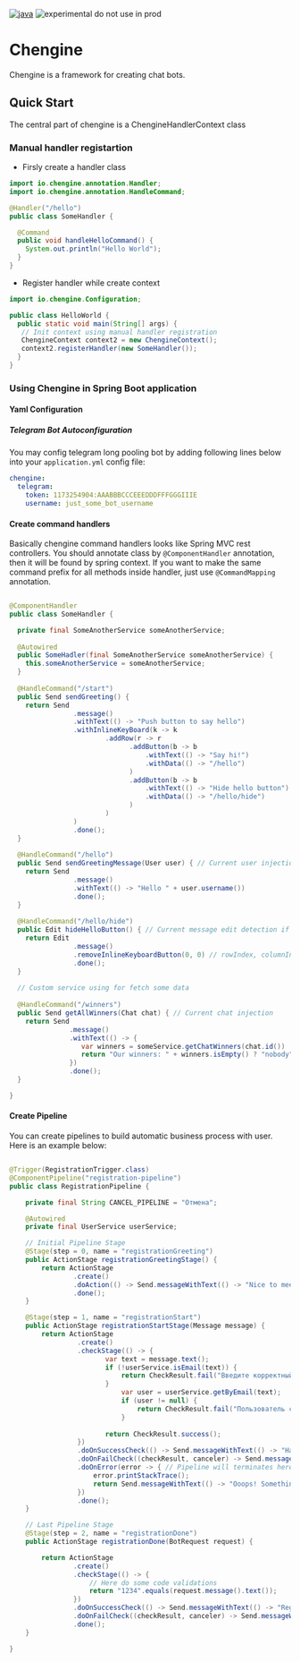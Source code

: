 [![java][0]][1] ![experimental do not use in prod][2]

[0]: https://img.shields.io/badge/java-11-blue.svg?style=flat-square
[1]: https://openjdk.java.net/projects/jdk/11/

[2]: https://img.shields.io/badge/development%20or%20experimental-do%20not%20use%20in%20prod-orange?style=flat-square

# Chengine

Chengine is a framework for creating chat bots.

## Quick Start

The central part of chengine is a ChengineHandlerContext class

### Manual handler registartion
- Firsly create a handler class
```java
import io.chengine.annotation.Handler;
import io.chengine.annotation.HandleCommand;

@Handler("/hello")
public class SomeHandler {

  @Command
  public void handleHelloCommand() {
    System.out.println("Hello World");
  }
}
```
- Register handler while create context
```java
import io.chengine.Configuration;

public class HelloWorld {
  public static void main(String[] args) {
   // Init context using manual handler registration
   ChengineContext context2 = new ChengineContext();
   context2.registerHandler(new SomeHandler());
  }
}

```

### Using Chengine in Spring Boot application

#### Yaml Configuration

##### Telegram Bot Autoconfiguration

You may config telegram long pooling bot by adding following lines below into your `application.yml` config file:

```yaml
chengine:
  telegram:
    token: 1173254904:AAABBBCCCEEEDDDFFFGGGIIIE
    username: just_some_bot_username
```

#### Create command handlers

Basically chengine command handlers looks like Spring MVC rest controllers. You should annotate class by `@ComponentHandler` annotation, then
it will be found by spring context. If you want to make the same command prefix for all methods inside handler, just use `@CommandMapping` annotation.

```java

@ComponentHandler
public class SomeHandler {

  private final SomeAnotherService someAnotherService;
  
  @Autowired
  public SomeHadler(final SomeAnotherService someAnotherService) {
    this.someAnotherService = someAnotherService;
  }
  
  @HandleCommand("/start")
  public Send sendGreeting() {
    return Send
                .message()
                .withText(() -> "Push button to say hello")
                .withInlineKeyBoard(k -> k
                        .addRow(r -> r
                              .addButton(b -> b
                                  .withText(() -> "Say hi!")
                                  .withData(() -> "/hello")
                              )
                              .addButton(b -> b
                                  .withText(() -> "Hide hello button")
                                  .withData(() -> "/hello/hide")
                              )
                        )
                )
                .done();
  }
  
  @HandleCommand("/hello")
  public Send sendGreetingMessage(User user) { // Current user injection
    return Send
                .message()
                .withText(() -> "Hello " + user.username())
                .done();
  }
  
  @HandleCommand("/hello/hide")
  public Edit hideHelloButton() { // Current message edit detection if inline keyboard button callback received
    return Edit
                .message()
                .removeInlineKeyboardButton(0, 0) // rowIndex, columnIndex
                .done();
  }
  
  // Custom service using for fetch some data
  
  @HandleCommand("/winners")
  public Send getAllWinners(Chat chat) { // Current chat injection
    return Send
               .message()
               .withText(() -> {
                  var winners = someService.getChatWinners(chat.id())
                  return "Our winners: " + winners.isEmpty() ? "nobody" : winners.toString();
               })
               .done();
  }

}
```

#### Create Pipeline

You can create pipelines to build automatic business process with user. Here is an example below:

```java

@Trigger(RegistrationTrigger.class)
@ComponentPipeline("registration-pipeline")
public class RegistrationPipeline {

    private final String CANCEL_PIPELINE = "Отмена";

    @Autowired
    private final UserService userService;

    // Initial Pipeline Stage
    @Stage(step = 0, name = "registrationGreeting")
    public ActionStage registrationGreetingStage() {
        return ActionStage
                .create()
                .doAction(() -> Send.messageWithText(() -> "Nice to meet you. Let's Start! Please enter your email."))
                .done();
    }

    @Stage(step = 1, name = "registrationStart")
    public ActionStage registrationStartStage(Message message) {
        return ActionStage
                 .create()
                 .checkStage(() -> { 
                        var text = message.text();
                        if (!userService.isEmail(text)) {
                            return CheckResult.fail("Введите корректный email");
                        }
                            var user = userService.getByEmail(text);
                            if (user != null) {
                                return CheckResult.fail("Пользователь с данным адресом электронной почты уже зарегестрирован. Укажите другой адрес.");
                            }
                                       
                        return CheckResult.success();
                 })
                 .doOnSuccessCheck(() -> Send.messageWithText(() -> "На указанный адрес отправлен код, введите его в ответном сообщении"))
                 .doOnFailCheck((checkResult, canceler) -> Send.messageWithText(() -> checkResult.getData().toString()))
                 .doOnError(error -> { // Pipeline will terminates here if some exception will be trown
                     error.printStackTrace();
                     return Send.messageWithText(() -> "Ooops! Something went wrong, try again");
                 })
                 .done();
    }

    // Last Pipeline Stage
    @Stage(step = 2, name = "registrationDone")
    public ActionStage registrationDone(BotRequest request) {

        return ActionStage
                .create()
                .checkStage(() -> {
                    // Here do some code validations
                    return "1234".equals(request.message().text());   
                })
                .doOnSuccessCheck(() -> Send.messageWithText(() -> "Registration successful!"))
                .doOnFailCheck((checkResult, canceler) -> Send.messageWithText("Wrong code, try again!"))
                .done();
    }

}
```
